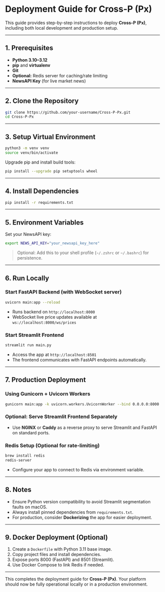 # Deployment Guide for Cross-P (Px)

This guide provides step-by-step instructions to deploy **Cross-P (Px)**, including both local development and production setup.

---

## 1. Prerequisites

* **Python 3.10–3.12**
* **pip** and **virtualenv**
* **Git**
* **Optional:** Redis server for caching/rate limiting
* **NewsAPI Key** (for live market news)

---

## 2. Clone the Repository

```bash
git clone https://github.com/your-username/Cross-P-Px.git
cd Cross-P-Px
```

---

## 3. Setup Virtual Environment

```bash
python3 -m venv venv
source venv/bin/activate
```

Upgrade pip and install build tools:

```bash
pip install --upgrade pip setuptools wheel
```

---

## 4. Install Dependencies

```bash
pip install -r requirements.txt
```

---

## 5. Environment Variables

Set your NewsAPI key:

```bash
export NEWS_API_KEY="your_newsapi_key_here"
```

> Optional: Add this to your shell profile (`~/.zshrc` or `~/.bashrc`) for persistence.

---

## 6. Run Locally

### Start FastAPI Backend (with WebSocket server)

```bash
uvicorn main:app --reload
```

* Runs backend on `http://localhost:8000`
* WebSocket live price updates available at `ws://localhost:8000/ws/prices`

### Start Streamlit Frontend

```bash
streamlit run main.py
```

* Access the app at `http://localhost:8501`
* The frontend communicates with FastAPI endpoints automatically.

---

## 7. Production Deployment

### Using Gunicorn + Uvicorn Workers

```bash
gunicorn main:app -k uvicorn.workers.UvicornWorker --bind 0.0.0.0:8000
```

### Optional: Serve Streamlit Frontend Separately

* Use **NGINX** or **Caddy** as a reverse proxy to serve Streamlit and FastAPI on standard ports.

### Redis Setup (Optional for rate-limiting)

```bash
brew install redis
redis-server
```

* Configure your app to connect to Redis via environment variable.

---

## 8. Notes

* Ensure Python version compatibility to avoid Streamlit segmentation faults on macOS.
* Always install pinned dependencies from `requirements.txt`.
* For production, consider **Dockerizing** the app for easier deployment.

---

## 9. Docker Deployment (Optional)

1. Create a `Dockerfile` with Python 3.11 base image.
2. Copy project files and install dependencies.
3. Expose ports 8000 (FastAPI) and 8501 (Streamlit).
4. Use Docker Compose to link Redis if needed.

---

This completes the deployment guide for **Cross-P (Px)**. Your platform should now be fully operational locally or in a production environment.
